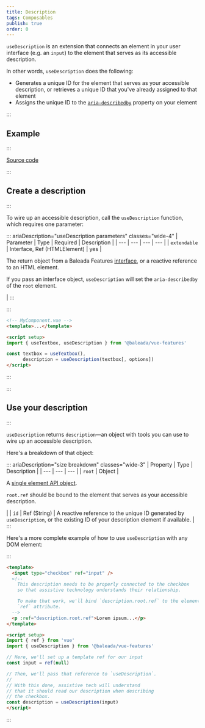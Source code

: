 ```yaml
---
title: Description
tags: Composables
publish: true
order: 0
---
```


`useDescription` is an extension that connects an element in your user interface (e.g. an `input`) to the element that serves as its accessible description.

In other words, `useDescription` does the following:
- Generates a unique ID for the element that serves as your accessible description, or retrieves a unique ID that you've already assigned to that element
- Assigns the unique ID to the [`aria-describedby`](https://www.w3.org/TR/wai-aria-1.2/#aria-describedby) property on your element


:::
## Example
:::

[Source code](https://github.com/baleada/docs/blob/main/src/components/ExampleUseDescription.vue)

<ExampleUseDescription class="with-mt" />


:::
## Create a description
:::

To wire up an accessible description, call the `useDescription` function, which requires one parameter:

::: ariaDescription="useDescription parameters" classes="wide-4"
| Parameter | Type | Required | Description |
| --- | --- | --- | --- |
| `extendable` | Interface, Ref (HTMLElement) | yes | <p>The return object from a Baleada Features [interface](/docs/features#using-functions), or a reactive reference to an HTML element.</p><p>If you pass an interface object, `useDescription` will set the `aria-describedby` of the `root` element.</p> |
:::

:::
```html
<!-- MyComponent.vue -->
<template>...</template>

<script setup>
import { useTextbox, useDescription } from '@baleada/vue-features'

const textbox = useTextbox(),
      description = useDescription(textbox[, options])
</script>
```
:::


:::
## Use your description
:::

`useDescription` returns `description`—an object with tools you can use to wire up an accessible description.

Here's a breakdown of that object:

::: ariaDescription="size breakdown" classes="wide-3"
| Property | Type | Description |
| --- | --- | --- |
| `root` | Object | <p>A [single element API object](/docs/features/shared/element-api).</p><p>`root.ref` should be bound to the element that serves as your accessible description.</p> |
| `id` | Ref (String) | A reactive reference to the unique ID generated by `useDescription`, or the existing ID of your description element if available. |
:::


Here's a more complete example of how to use `useDescription` with any DOM element:

:::
```html
<template>
  <input type="checkbox" ref="input" />
  <!--
    This description needs to be properly connected to the checkbox
    so that assistive technology understands their relationship.

    To make that work, we'll bind `description.root.ref` to the element's
    `ref` attribute.
  -->
  <p :ref="description.root.ref">Lorem ipsum...</p>
</template>

<script setup>
import { ref } from 'vue'
import { useDescription } from '@baleada/vue-features'

// Here, we'll set up a template ref for our input
const input = ref(null)

// Then, we'll pass that reference to `useDescription`.
//
// With this done, assistive tech will understand
// that it should read our description when describing
// the checkbox.
const description = useDescription(input)
</script>
```
:::
